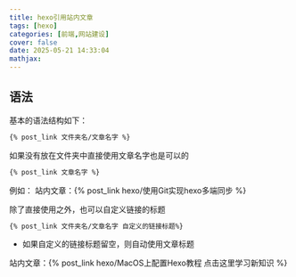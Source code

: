 ```yaml
---
title: hexo引用站内文章
tags: [hexo]
categories: [前端,网站建设]
cover: false
date: 2025-05-21 14:33:04
mathjax:
---
```

## 语法
基本的语法结构如下：
``` bash
{% post_link 文件夹名/文章名字 %}
```
如果没有放在文件夹中直接使用文章名字也是可以的
``` bash
{% post_link 文章名字 %}
```
例如：
站内文章：{% post_link hexo/使用Git实现hexo多端同步 %}

除了直接使用之外，也可以自定义链接的标题
```  bash
{% post_link 文件夹名/文章名字 自定义的链接标题%}
```
- 如果自定义的链接标题留空，则自动使用文章标题

站内文章：{% post_link hexo/MacOS上配置Hexo教程 点击这里学习新知识 %}